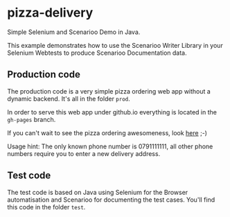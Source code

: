 # pizza-delivery

Simple Selenium and Scenarioo Demo in Java.

This example demonstrates how to use the Scenarioo Writer Library in your Selenium Webtests to produce Scenarioo Documentation data.

## Production code

The production code is a very simple pizza ordering web app without a dynamic backend. It's all in the folder `prod`.

In order to serve this web app under github.io everything is located in the `gh-pages` branch.

If you can't wait to see the pizza ordering awesomeness, look [here](http://scenarioo.github.io/pizza-delivery/prod/index.html) ;-)

Usage hint: The only known phone number is 0791111111, all other phone numbers require you to enter a new delivery address.

## Test code

The test code is based on Java using Selenium for the Browser automatisation and Scenarioo for documenting the test cases. You'll find this code in the folder `test`.
